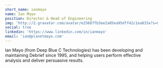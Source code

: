 ```yaml
---
short_name: ianmayo
name: Ian Mayo
position: Director & Head of Engineering
img: 'http://2.gravatar.com/avatar/e25687fb3ee2a85ea95dff42c1ea833a?s=90&amp;d=mm&amp;r=g'
social: true
linkedin: 'https://www.linkedin.com/in/ianmayo'
email: 'ian@planetmayo.com'
---
```


Ian Mayo (from Deep Blue C Technologies) has been developing and maintaining Debrief since 1995, and helping users perform effective analysis and deliver persuasive results.